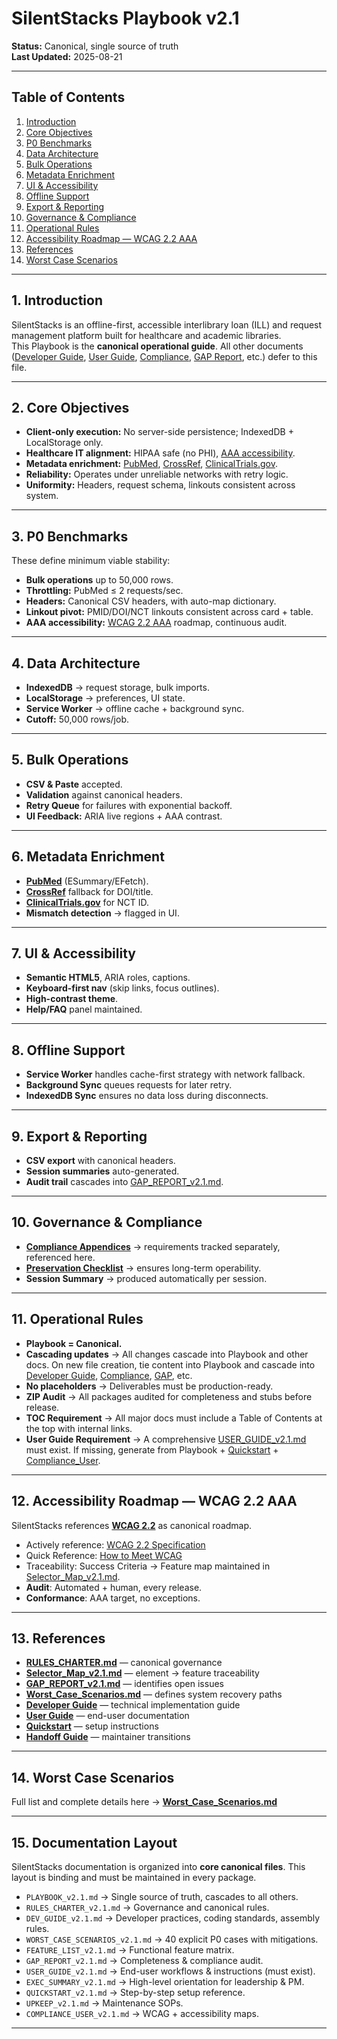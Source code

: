# SilentStacks Playbook v2.1

**Status:** Canonical, single source of truth  
**Last Updated:** 2025-08-21  

---
## Table of Contents
1. [Introduction](#1-introduction)  
2. [Core Objectives](#2-core-objectives)  
3. [P0 Benchmarks](#3-p0-benchmarks)  
4. [Data Architecture](#4-data-architecture)  
5. [Bulk Operations](#5-bulk-operations)  
6. [Metadata Enrichment](#6-metadata-enrichment)  
7. [UI & Accessibility](#7-ui--accessibility)  
8. [Offline Support](#8-offline-support)  
9. [Export & Reporting](#9-export--reporting)  
10. [Governance & Compliance](#10-governance--compliance)  
11. [Operational Rules](#11-operational-rules)  
12. [Accessibility Roadmap — WCAG 2.2 AAA](#12-accessibility-roadmap--wcag-22-aaa)  
13. [References](#13-references)  
14. [Worst Case Scenarios](#14-worst-case-scenarios)  

---

## 1. Introduction
SilentStacks is an offline-first, accessible interlibrary loan (ILL) and request management platform built for healthcare and academic libraries.  
This Playbook is the **canonical operational guide**. All other documents ([Developer Guide](./DEVELOPER_GUIDE_v2.1.md), [User Guide](./COMPREHENSIVE_USER_GUIDE_v2.1.md), [Compliance](./COMPLIANCE_APPENDIX.md), [GAP Report](./GAP_REPORT_v2.1.md), etc.) defer to this file.

---

## 2. Core Objectives
- **Client-only execution:** No server-side persistence; IndexedDB + LocalStorage only.
- **Healthcare IT alignment:** HIPAA safe (no PHI), [AAA accessibility](https://www.w3.org/TR/WCAG22/).
- **Metadata enrichment:** [PubMed](https://pubmed.ncbi.nlm.nih.gov/), [CrossRef](https://www.crossref.org/), [ClinicalTrials.gov](https://clinicaltrials.gov/).
- **Reliability:** Operates under unreliable networks with retry logic.
- **Uniformity:** Headers, request schema, linkouts consistent across system.

---

## 3. P0 Benchmarks
These define minimum viable stability:

- **Bulk operations** up to 50,000 rows.
- **Throttling:** PubMed ≤ 2 requests/sec.
- **Headers:** Canonical CSV headers, with auto-map dictionary.
- **Linkout pivot:** PMID/DOI/NCT linkouts consistent across card + table.
- **AAA accessibility:** [WCAG 2.2 AAA](https://www.w3.org/TR/WCAG22/) roadmap, continuous audit.

---

## 4. Data Architecture
- **IndexedDB** → request storage, bulk imports.
- **LocalStorage** → preferences, UI state.
- **Service Worker** → offline cache + background sync.
- **Cutoff:** 50,000 rows/job.

---

## 5. Bulk Operations
- **CSV & Paste** accepted.
- **Validation** against canonical headers.
- **Retry Queue** for failures with exponential backoff.
- **UI Feedback:** ARIA live regions + AAA contrast.

---

## 6. Metadata Enrichment
- **[PubMed](https://pubmed.ncbi.nlm.nih.gov/)** (ESummary/EFetch).
- **[CrossRef](https://www.crossref.org/)** fallback for DOI/title.
- **[ClinicalTrials.gov](https://clinicaltrials.gov/)** for NCT ID.
- **Mismatch detection** → flagged in UI.

---

## 7. UI & Accessibility
- **Semantic HTML5**, ARIA roles, captions.
- **Keyboard-first nav** (skip links, focus outlines).
- **High-contrast theme**.
- **Help/FAQ** panel maintained.

---
## 8. Offline Support
- **Service Worker** handles cache-first strategy with network fallback.
- **Background Sync** queues requests for later retry.
- **IndexedDB Sync** ensures no data loss during disconnects.

---

## 9. Export & Reporting
- **CSV export** with canonical headers.
- **Session summaries** auto-generated.
- **Audit trail** cascades into [GAP_REPORT_v2.1.md](./GAP_REPORT_v2.1.md).

---

## 10. Governance & Compliance
- **[Compliance Appendices](./COMPLIANCE_APPENDIX.md)** → requirements tracked separately, referenced here.
- **[Preservation Checklist](./PRESERVATION_CHECKLIST.md)** → ensures long-term operability.
- **Session Summary** → produced automatically per session.

---

## 11. Operational Rules
- **Playbook = Canonical.**
- **Cascading updates** → All changes cascade into Playbook and other docs. On new file creation, tie content into Playbook and cascade into [Developer Guide](./DEVELOPER_GUIDE_v2.1.md), [Compliance](./COMPLIANCE_APPENDIX.md), [GAP](./GAP_REPORT_v2.1.md), etc.
- **No placeholders** → Deliverables must be production-ready.
- **ZIP Audit** → All packages audited for completeness and stubs before release.
- **TOC Requirement** → All major docs must include a Table of Contents at the top with internal links.
- **User Guide Requirement** → A comprehensive [USER_GUIDE_v2.1.md](./COMPREHENSIVE_USER_GUIDE_v2.1.md) must exist. If missing, generate from Playbook + [Quickstart](./QUICKSTART_v2.1.md) + [Compliance_User](./COMPLIANCE_APPENDIX_User.md).

---

## 12. Accessibility Roadmap — WCAG 2.2 AAA
SilentStacks references **[WCAG 2.2](https://www.w3.org/TR/WCAG22/)** as canonical roadmap.  
- Actively reference: [WCAG 2.2 Specification](https://www.w3.org/TR/WCAG22/)  
- Quick Reference: [How to Meet WCAG](https://www.w3.org/WAI/WCAG22/quickref/)
- Traceability: Success Criteria → Feature map maintained in [Selector_Map_v2.1.md](./Selector_Map_v2.1.md).  
- **Audit**: Automated + human, every release.  
- **Conformance**: AAA target, no exceptions.

---

## 13. References
- **[RULES_CHARTER.md](./RULES_CHARTER.md)** — canonical governance
- **[Selector_Map_v2.1.md](./Selector_Map_v2.1.md)** — element → feature traceability
- **[GAP_REPORT_v2.1.md](./GAP_REPORT_v2.1.md)** — identifies open issues
- **[Worst_Case_Scenarios.md](./Worst_Case_Scenarios.md)** — defines system recovery paths
- **[Developer Guide](./DEVELOPER_GUIDE_v2.1.md)** — technical implementation guide
- **[User Guide](./COMPREHENSIVE_USER_GUIDE_v2.1.md)** — end-user documentation
- **[Quickstart](./QUICKSTART_v2.1.md)** — setup instructions
- **[Handoff Guide](./HANDOFF_GUIDE.md)** — maintainer transitions

---

## 14. Worst Case Scenarios

Full list and complete details here → **[Worst_Case_Scenarios.md](./Worst_Case_Scenarios.md)**

---

## 15. Documentation Layout

SilentStacks documentation is organized into **core canonical files**. This layout is binding and must be maintained in every package.

* `PLAYBOOK_v2.1.md` → Single source of truth, cascades to all others.
* `RULES_CHARTER_v2.1.md` → Governance and canonical rules.
* `DEV_GUIDE_v2.1.md` → Developer practices, coding standards, assembly rules.
* `WORST_CASE_SCENARIOS_v2.1.md` → 40 explicit P0 cases with mitigations.
* `FEATURE_LIST_v2.1.md` → Functional feature matrix.
* `GAP_REPORT_v2.1.md` → Completeness & compliance audit.
* `USER_GUIDE_v2.1.md` → End-user workflows & instructions (must exist).
* `EXEC_SUMMARY_v2.1.md` → High-level orientation for leadership & PM.
* `QUICKSTART_v2.1.md` → Step-by-step setup reference.
* `UPKEEP_v2.1.md` → Maintenance SOPs.
* `COMPLIANCE_USER_v2.1.md` → WCAG + accessibility maps.

---
